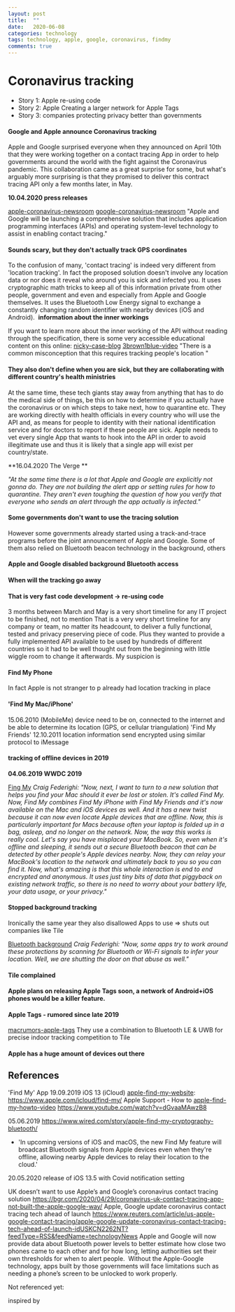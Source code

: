 ```yaml
---
layout: post
title:  ""
date:   2020-06-08
categories: technology
tags: technology, apple, google, coronavirus, findmy
comments: true
---
```


# Coronavirus tracking

- Story 1: Apple re-using code
- Story 2: Apple Creating a larger network for Apple Tags
- Story 3: companies protecting privacy better than governments

#### Google and Apple announce Coronavirus tracking

Apple and Google surprised everyone when they announced on April 10th that they were working together on a contact tracing App in order to help governments around the world with the fight against the Coronavirus pandemic. This collaboration came as a great surprise for some, but what's arguably more surprising is that they promised to deliver this contract tracing API only a few months later, in May.

**10.04.2020 press releases**

[apple-coronavirus-newsroom]
[google-coronavirus-newsroom]
"Apple and Google will be launching a comprehensive solution that includes application programming interfaces (APIs) and operating system-level technology to assist in enabling contact tracing."

#### Sounds scary, but they don't actually track GPS coordinates

To the confusion of many, 'contact tracing' is indeed very different from 'location tracking'. In fact the proposed solution doesn't involve any location data or nor does it reveal who around you is sick and infected you. It uses cryptographic math tricks to keep all of this information private from other people, government and even and especially from Apple and Google themselves. It uses the Bluetooth Low Energy signal to exchange a constantly changing random identifier with nearby devices (iOS and Android). 
**information about the inner workings**

If you want to learn more about the inner working of the API without reading through the specification, there is some very accessible educational content on this online:
[nicky-case-blog]
[3brown1blue-video] "There is a common misconception that this requires tracking people's location "

#### They also don't define when you are sick, but they are collaborating with different country's health ministries

At the same time, these tech giants stay away from anything that has to do the medical side of things, be this on how to determine if you actually have the coronavirus or on which steps to take next, how to quarantine etc. They are working directly with health officials in every country who will use the API and, as means for people to identity with their national identification service and for doctors to report if these people are sick. Apple needs to vet every single App that wants to hook into the API in order to avoid illegitimate use and thus it is likely that a single app will exist per country/state.

**16.04.2020 The Verge **

*"At the same time there is a lot that Apple and Google are explicitly not gonna do. They are not building the alert app or setting rules for how to quarantine. They aren't even toughing the question of how you verify that everyone who sends an alert through the app actually is infected."*

#### Some governments don't want to use the tracing solution

However some governments already started using a track-and-trace programs before the joint announcement of Apple and Google. Some of them also relied on Bluetooth beacon technology in the background, others 

#### Apple and Google disabled background Bluetooth access


#### When will the tracking go away

#### That is very fast code development -> re-using code

3 months between March and May is a very short timeline for any IT project to be finished, not to mention That is a very very short timeline for any company or team, no matter its headcount, to deliver a fully functional, tested and privacy preserving piece of code. Plus they wanted to provide a fully implemented API available to be used by hundreds of different countries so it had to be well thought out from the beginning with little wiggle room to change it afterwards. My suspicion is 

#### Find My Phone

In fact Apple is not stranger to p already had location tracking in place

#### 'Find My Mac/iPhone'

15.06.2010 (MobileMe)
device need to be on, connected to the internet and be able to determine its location (GPS, or cellular triangulation)
'Find My Friends'
12.10.2011
location information send encrypted using similar protocol to iMessage

#### tracking of offline devices in 2019

**04.06.2019 WWDC 2019**

[Fing My][wwdc-find-my-video]
*Craig Federighi: "Now, next, I want to turn to a new solution that helps you find your Mac should it ever be lost or stolen.
It's called Find My. Now, Find My combines Find My iPhone with Find My Friends and it's now available on the Mac and iOS devices as well. And it has a new twist because it can now even locate Apple devices that are offline. Now, this is particularly important for Macs because often your laptop is folded up in a bag, asleep, and no longer on the network.
Now, the way this works is really cool. Let's say you have misplaced your MacBook. So, even when it's offline and sleeping, it sends out a secure Bluetooth beacon that can be detected by other people's Apple devices nearby. Now, they can relay your MacBook's location to the network and ultimately back to you so you can find it. Now, what's amazing is that this whole interaction is end to end encrypted and anonymous. It uses just tiny bits of data that piggyback on existing network traffic, so there is no need to worry about your battery life, your data usage, or your privacy."*

#### Stopped background tracking

Ironically the same year they also disallowed Apps to use 
=> shuts out companies like Tile

[Bluetooth background][wwdc-bluetooth-ackground-tracking-video]
*Craig Federighi: "Now, some apps try to work around these protections by scanning for Bluetooth or Wi-Fi signals to infer your location. Well, we are shutting the door on that abuse as well."*

#### Tile complained

#### Apple plans on releasing Apple Tags soon, a network of Android+iOS phones would be a killer feature.

#### Apple Tags - rumored since late 2019
[macrumors-apple-tags]
They use a combination to Bluetooth LE & UWB for precise indoor tracking
competition to Tile

#### Apple has a huge amount of devices out there

## References

'Find My' App
19.09.2019 iOS 13 (iCloud) [apple-find-my-website]: https://www.apple.com/icloud/find-my/
Apple Support - How to [apple-find-my-howto-video] https://www.youtube.com/watch?v=dGvaaMAwzB8

05.06.2019 https://www.wired.com/story/apple-find-my-cryptography-bluetooth/
- 'In upcoming versions of iOS and macOS, the new Find My feature will broadcast Bluetooth signals from Apple devices even when they're offline, allowing nearby Apple devices to relay their location to the cloud.'


20.05.2020 release of iOS 13.5 with Covid notification setting

UK doesn’t want to use Apple’s and Google’s coronavirus contact tracing solution https://bgr.com/2020/04/29/coronavirus-uk-contact-tracing-app-not-built-the-apple-google-way/
Apple, Google update coronavirus contact tracing tech ahead of launch https://www.reuters.com/article/us-apple-google-contact-tracing/apple-google-update-coronavirus-contact-tracing-tech-ahead-of-launch-idUSKCN2262NT?feedType=RSS&feedName=technologyNews Apple and Google will now provide data about Bluetooth power levels to better estimate how close two phones came to each other and for how long, letting authorities set their own thresholds for when to alert people. 
Without the Apple-Google technology, apps built by those governments will face limitations such as needing a phone’s screen to be unlocked to work properly.

[apple-coronavirus-newsroom]: https://www.apple.com/newsroom/2020/04/apple-and-google-partner-on-covid-19-contact-tracing-technology/
[google-coronavirus-newsroom]: https://www.blog.google/inside-google/company-announcements/apple-and-google-partner-covid-19-contact-tracing-technology/
[nicky-case-blog]: https://ncase.me/contact-tracing/
[3brown1blue-video]: https://www.youtube.com/watch?v=D__UaR5MQao 
[the-verge-post]: https://www.theverge.com/2020/4/16/21222149/apple-google-coronavirus-tracking-questions-data-public-health
[the-verge-video]: https://www.youtube.com/watch?v=b7dxCRm5t5g&t=4s
[wwdc-find-my-video]: https://youtu.be/psL_5RIBqnY?t=6686
[wwdc-bluetooth-ackground-tracking-video]: https://youtu.be/psL_5RIBqnY?t=2400
[macrumors-apple-tags]: https://www.macrumors.com/2019/09/20/find-my-items-tab-apple-tag-screenshots/
[apple-find-my-website]: https://www.apple.com/icloud/find-my/
[apple-find-my-howto-video]: https://www.youtube.com/watch?v=dGvaaMAwzB8

Not referenced yet:

[apple-tracking-spec]: https://www.apple.com/covid19/contacttracing/
[google-tracking-spec]: https://www.google.com/covid19/exposurenotifications/
inspired by

[DP3T-algorithm]: https://github.com/DP-3T/dp3t-sdk-backend
